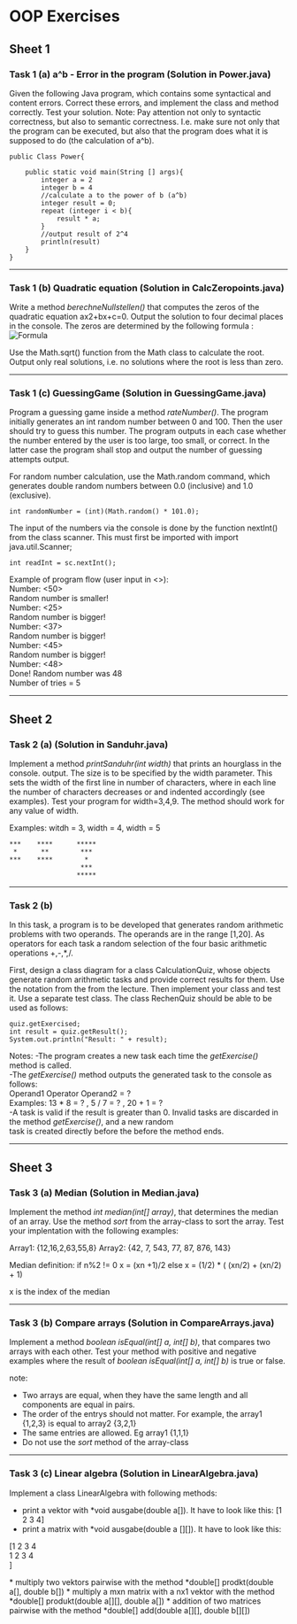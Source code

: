 # OOP Exercises
  
  
  
## Sheet 1

### Task 1 (a) a^b - Error in the program (Solution in Power.java)

Given the following Java program, which contains some syntactical and content errors.
Correct these errors, and implement the class and method correctly. Test your solution.
Note: Pay attention not only to syntactic correctness, but also to semantic correctness. 
I.e. make sure not only that the program can be executed, but also that the program does 
what it is supposed to do (the calculation of a^b).

```
public Class Power{

    public static void main(String [] args){
        integer a = 2
        integer b = 4
        //calculate a to the power of b (a^b)
        integer result = 0;
        repeat (integer i < b){
            result * a;
        }
        //output result of 2^4
        println(result)
    }
}

```
  
  
_________________________________________________________________________________________________________________________
  
  
### Task 1 (b) Quadratic equation (Solution in CalcZeropoints.java)

Write a method *berechneNullstellen()* that computes the zeros of the quadratic equation ax2+bx+c=0. 
Output the solution to four decimal places in the console. The zeros are determined by the 
following formula :  
![Formula](https://i.gyazo.com/6fb139baa01ffa90f1a78813cc394b4c.png)

Use the Math.sqrt() function from the Math class to calculate the root. Output only real solutions, 
i.e. no solutions where the root is less than zero.
  
_________________________________________________________________________________________________________________________
  
  
### Task 1 (c) GuessingGame (Solution in GuessingGame.java)

Program a guessing game inside a method *rateNumber()*. The program initially generates an int random 
number between 0 and 100. Then the user should try to guess this number. The program outputs in each 
case whether the number entered by the user is too large, too small, or correct. In the latter case the 
program shall stop and output the number of guessing attempts output.

For random number calculation, use the Math.random command, which generates double random numbers between 
0.0 (inclusive) and 1.0 (exclusive).

```
int randomNumber = (int)(Math.random() * 101.0); 
```

The input of the numbers via the console is done by the function nextInt() from the class scanner. This must 
first be imported with import java.util.Scanner;

```Scanner sc = new Scanner(System.in);
int readInt = sc.nextInt();
```

Example of program flow (user input in <>):  
Number: <50>  
Random number is smaller!  
Number: <25>  
Random number is bigger!  
Number: <37>  
Random number is bigger!  
Number: <45>  
Random number is bigger!  
Number: <48>  
Done! Random number was 48  
Number of tries = 5  
  
  
  
_________________________________________________________________________________________________________________________
  
  
  
  
## Sheet 2

### Task 2 (a) (Solution in Sanduhr.java)

Implement a method *printSanduhr(int width)* that prints an hourglass in the console. output. The size is to be specified 
by the width parameter. This sets the width of the first line in number of characters, where in each line the number of 
characters decreases or and indented accordingly (see examples). 
Test your program for width=3,4,9. The method should work for any value of width.

Examples: witdh = 3, width = 4, width = 5

```
***    ****      *****
 *      **        ***
***    ****        *
                  ***
                 ***** 
```


_________________________________________________________________________________________________________________________
  
  
### Task 2 (b)   

In this task, a program is to be developed that generates random arithmetic problems with two operands. The operands are 
in the range [1,20]. As operators for each task a random selection of the four basic arithmetic operations +,-,*,/.

First, design a class diagram for a class CalculationQuiz, whose objects generate random arithmetic tasks and provide correct 
results for them. Use the notation from the from the lecture. Then implement your class and test it. Use a separate test class.
The class RechenQuiz should be able to be used as follows:
  
```Rechenquiz quiz = new Rechenquiz();
quiz.getExercised;
int result = quiz.getResult();
System.out.println("Result: " + result);
```
  
Notes:
-The program creates a new task each time the *getExercise()* method is called.  
-The *getExercise()* method outputs the generated task to the console as follows:  
 Operand1 Operator Operand2 = ?  
 Examples: 13 * 8 = ? , 5 / 7 = ? , 20 + 1 = ?  
-A task is valid if the result is greater than 0. Invalid tasks are discarded in the method *getExercise()*, and a new random   
task is created directly before the before the method ends.  
  
  
  
_________________________________________________________________________________________________________________________
  
  
  
  
## Sheet 3

### Task 3 (a) Median (Solution in Median.java)

Implement the method *int median(int[] array)*, that determines the median of an array. Use the method *sort* from the array-class to
sort the array. Test your implentation with the following examples:

Array1: {12,16,2,63,55,8}
Array2: {42, 7, 543, 77, 87, 876, 143}

Median definition:
if n%2 != 0
    x = (xn +1)/2
else
    x = (1/2) * ( (xn/2) + (xn/2) + 1)

x is the index of the median  
  
_________________________________________________________________________________________________________________________
  
  
### Task 3 (b) Compare arrays (Solution in CompareArrays.java)

Implement a method *boolean isEqual(int[] a, int[] b)*, that compares two arrays with each other. Test your method with positive and negative examples where the result of *boolean isEqual(int[] a, int[] b)* is true or false.

note:
* Two arrays are equal, when they have the same length and all components are equal in pairs.
* The order of the entrys should not matter. For example, the array1 {1,2,3} is equal to array2 {3,2,1}
* The same entries are allowed. Eg array1  {1,1,1}
* Do not use the *sort* method of the array-class  

_________________________________________________________________________________________________________________________
  
  
### Task 3 (c) Linear algebra (Solution in LinearAlgebra.java)

Implement a class LinearAlgebra with following methods:
* print a vektor with *void ausgabe(double a[]). It have to look like this: [1 2 3 4]
* print a matrix with *void ausgabe(double a [][]). It have to look like this:  
<p>[1 2 3 4 <br>  
1 2 3 4 <br>  
]</p>
* multiply two vektors pairwise with the method *double[] prodkt(double a[], double b[])
* multiply a mxn matrix with a nx1 vektor with the method *double[] produkt(double a[][], double a[])
* addition of two matrices pairwise with the method *double[] add(double a[][], double b[][])